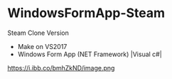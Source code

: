 # WindowsFormApp-Steam
Steam Clone Version 
- Make on VS2017
- Windows Form App (NET Framework) |Visual c#|

https://i.ibb.co/bmhZkND/image.png
